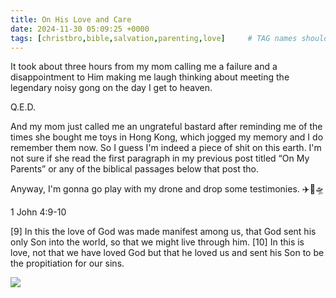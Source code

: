 ```yaml
---
title: On His Love and Care
date: 2024-11-30 05:09:25 +0000
tags: [christbro,bible,salvation,parenting,love]     # TAG names should always be lowercase
---
```


It took about three hours from my mom calling me a failure and a disappointment to Him making me laugh thinking about meeting the legendary noisy gong on the day I get to heaven.

Q.E.D.

And my mom just called me an ungrateful bastard after reminding me of the times she bought me toys in Hong Kong, which jogged my memory and I do remember them now. So I guess I'm indeed a piece of shit on this earth. I'm not sure if she read the first paragraph in my previous post titled “On My Parents” or any of the biblical passages below that post tho.

Anyway, I'm gonna go play with my drone and drop some testimonies. ✈️🚀🛸

1 John 4:9-10

[9] In this the love of God was made manifest among us, that God sent his only Son into the world, so that we might live through him. [10] In this is love, not that we have loved God but that he loved us and sent his Son to be the propitiation for our sins.

![](/df13d74c76c03234124b3487a8bad8c4.jpeg)